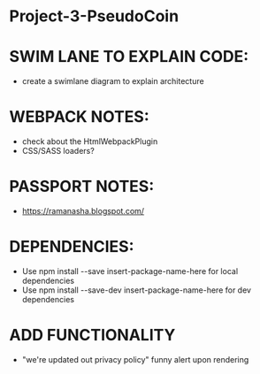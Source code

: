# Project-3-PseudoCoin 

# SWIM LANE TO EXPLAIN CODE: 
- create a swimlane diagram to explain architecture

# WEBPACK NOTES: 
- check about the HtmlWebpackPlugin 
- CSS/SASS loaders? 

# PASSPORT NOTES: 
- https://ramanasha.blogspot.com/

# DEPENDENCIES: 
- Use npm install --save insert-package-name-here for local dependencies
- Use npm install --save-dev insert-package-name-here for dev dependencies

# ADD FUNCTIONALITY
- "we're updated out privacy policy" funny alert upon rendering
